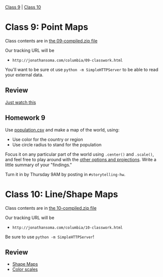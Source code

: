 [Class 9](#class9) | [Class 10](#class10)

<a id='class9'></a>

# Class 9: Point Maps

Class contents are in [the 09-compiled.zip file](https://github.com/jsoma/storytelling-2015/raw/master/class-09-10/09-compiled.zip)

Our tracking URL will be 

* `http://jonathansoma.com/columbia/09-classwork.html`

You'll want to be sure ot use `python -m SimpleHTTPServer` to be able to read your external data.

<a id="review"></a>

## Review

[Just watch this](https://www.jasondavies.com/maps/transition/)

## Homework 9

Use [population.csv](https://github.com/jsoma/storytelling-2015/raw/master/class-09-10/population.csv) and make a map of the world, using:

* Use color for the country or region
* Use circle radius to stand for the population

Focus it on any particular part of the world using `.center()` and `.scale()`, and feel free to play around with the [other options and projections](https://github.com/mbostock/d3/wiki/Geo-Projections). Write a little summary of your "findings."

Turn it in by Thursday 9AM by posting in `#storytelling-hw`.

# Class 10: Line/Shape Maps

Class contents are in [the 10-compiled.zip file](https://github.com/jsoma/storytelling-2015/raw/master/class-09-10/10-compiled.zip)

Our tracking URL will be 

* `http://jonathansoma.com/columbia/10-classwork.html`

Be sure to use `python -m SimpleHTTPServer`!

## Review

* [Shape Maps](http://jonathansoma.com/tutorials/d3/shape-maps/)
* [Color scales](http://jonathansoma.com/tutorials/d3/color-scale-examples/)
